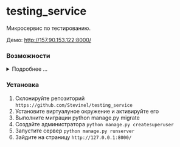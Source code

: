 # testing_service
Микросервис по тестированию.

Демо: http://157.90.153.122:8000/


### Возможности
 <details>   
    <summary>Подробнее ...</summary>   
     Функциональные части сервиса:
    — Регистрация пользователей
    — Авторизация пользователей
    — Зарегистрированные пользователи могут проходить любой из тестов
    - Одним запросом отправляются ответы на тест (нужно проверить, что на все вопросы дан ответ)
    - После завершения теста отдавать результат тестирования, количество правильных/неправильных ответов, процент правильных ответов

    Система управления. Стандартная админка Django. Разделы:
    — Стандартный раздел пользователей
    — Раздел с тестами
    - Возможность на странице набора тестов добавлять вопросы/ответы и отмечать правильный вариант вопроса
    - Результаты тестирования - отобразить, какой пользователь прошел тест, какой тест, какой результат тестирования    
 </details>  
 

### Установка
  1) Склонируйте репозиторий
  ```https://github.com/Stevinel/testing_service```
  2) Установите виртуалуное окружение и активируйте его
  3) Выполните миграции python manage.py migrate
  4) Создайте администратора 
     ```python manage.py createsuperuser```
  5) Запустите сервер 
     ```python manage.py runserver```
  6) Зайдите на страницу 
     ```http://127.0.0.1:8000/```

  
